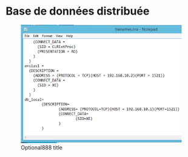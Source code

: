# Base de données distribuée
<figure>
  <img src="/results_img/tsnme.PNG" alt="titople" title="Optional title" />
  <figcaption>Optional888 title</figcaption>
</figure>
